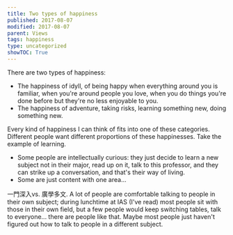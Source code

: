 ```yaml
---
title: Two types of happiness
published: 2017-08-07
modified: 2017-08-07
parent: Views
tags: happiness
type: uncategorized
showTOC: True
---
```


There are two types of happiness:

+ The happiness of idyll, of being happy when everything around you is familiar, when you're around people you love, when you do things you're done before but they're no less enjoyable to you. 
+ The happiness of adventure, taking risks, learning something new, doing something new.

Every kind of happiness I can think of fits into one of these categories. Different people want different proportions of these happinesses. Take the example of learning.

+ Some people are intellectually curious: they just decide to learn a new subject not in their major, read up on it, talk to this professor, and they can strike up a conversation, and that's their way of living. 
+ Some are just content with one area...  

一門深入vs. 廣學多文. A lot of people are comfortable talking to people in their own subject; during lunchtime at IAS (I've read) most people sit with those in their own field, but a few people would keep switching tables, talk to everyone... there are people like that. Maybe most people just haven't figured out how to talk to people in a different subject.

<!-- https://750words.com/day/2013-09-15 -->

